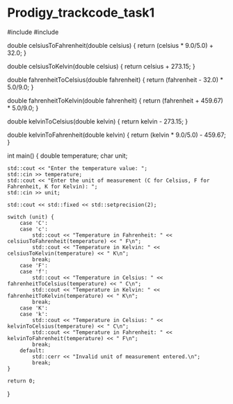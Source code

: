 # Prodigy_trackcode_task1
#include <iostream>
#include <iomanip>

double celsiusToFahrenheit(double celsius) {
    return (celsius * 9.0/5.0) + 32.0;
}

double celsiusToKelvin(double celsius) {
    return celsius + 273.15;
}

double fahrenheitToCelsius(double fahrenheit) {
    return (fahrenheit - 32.0) * 5.0/9.0;
}

double fahrenheitToKelvin(double fahrenheit) {
    return (fahrenheit + 459.67) * 5.0/9.0;
}

double kelvinToCelsius(double kelvin) {
    return kelvin - 273.15;
}

double kelvinToFahrenheit(double kelvin) {
    return (kelvin * 9.0/5.0) - 459.67;
}

int main() {
    double temperature;
    char unit;

    std::cout << "Enter the temperature value: ";
    std::cin >> temperature;
    std::cout << "Enter the unit of measurement (C for Celsius, F for Fahrenheit, K for Kelvin): ";
    std::cin >> unit;

    std::cout << std::fixed << std::setprecision(2);

    switch (unit) {
        case 'C':
        case 'c':
            std::cout << "Temperature in Fahrenheit: " << celsiusToFahrenheit(temperature) << " F\n";
            std::cout << "Temperature in Kelvin: " << celsiusToKelvin(temperature) << " K\n";
            break;
        case 'F':
        case 'f':
            std::cout << "Temperature in Celsius: " << fahrenheitToCelsius(temperature) << " C\n";
            std::cout << "Temperature in Kelvin: " << fahrenheitToKelvin(temperature) << " K\n";
            break;
        case 'K':
        case 'k':
            std::cout << "Temperature in Celsius: " << kelvinToCelsius(temperature) << " C\n";
            std::cout << "Temperature in Fahrenheit: " << kelvinToFahrenheit(temperature) << " F\n";
            break;
        default:
            std::cerr << "Invalid unit of measurement entered.\n";
            break;
    }

    return 0;
}
